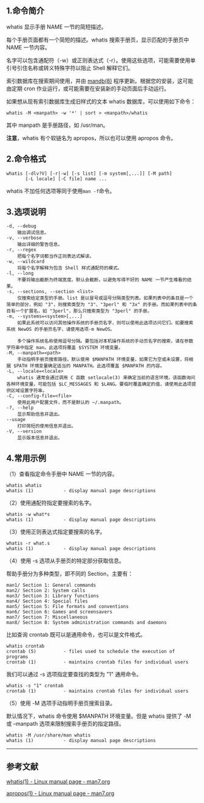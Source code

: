## 1.命令简介
whatis 显示手册 NAME 一节的简短描述。

每个手册页面都有一个简短的描述。whatis 搜索手册页，显示匹配的手册页中 NAME 一节内容。

名字可以包含通配符（-w）或正则表达式（-r）。使用这些选项，可能需要使用单引号引住名称或转义特殊字符以阻止 Shell 解释它们。 

索引数据库在搜索期间使用，并由 [mandb(8)](https://man7.org/linux/man-pages/man8/mandb.8.html) 程序更新。根据您的安装，这可能由定期 cron 作业运行，或可能需要在安装新的手动页面后手动运行。

如果想从现有索引数据库生成旧样式的文本 whatis 数据库，可以使用如下命令：
```shell
whatis -M <manpath> -w '*' | sort > <manpath>/whatis
```
其中 manpath 是手册路径，如 /usr/man。

**注意**，whatis 有个软链名为 apropos，所以也可以使用 apropos 命令。

## 2.命令格式
```shell
whatis [-dlv?V] [-r|-w] [-s list] [-m system[,...]] [-M path]
       [-L locale] [-C file] name ...
```
whatis 不加任何选项等同于使用`man -f`命令。

## 3.选项说明
```shell
-d, --debug
	输出调试信息。
-v, --verbose
	输出详细的警告信息。
-r, --regex
	把每个名字词都当作正则表达式解读。
-w, --wildcard
	将每个名字解释为包含 Shell 样式通配符的模式。
-l, --long
	不要将输出截断为终端宽度。默认会截断，以避免写得不好的 NAME 一节产生难看的结果。
-s, --sections, --section <list>
	仅搜索给定类型的手册。list 是以冒号或逗号分隔类型列表。如果列表中的条目是一个简单的部分，例如 "3"，则搜索类型为 "3"、"3perl" 和 "3x" 的手册。而如果列表中的条目有一个扩展名，如 "3perl"，那么只搜索类型为 "3perl" 的手册。
-m, --systems=<system>[,...]
	如果此系统可以访问其他操作系统的手册页名字，则可以使用此选项访问它们。如要搜索系统 NewOS 的手册页名字，请使用选项-m NewOS。

	多个操作系统名称使用逗号分隔。要包括对本机操作系统的手动页名字的搜索，请在参数字符串中指定 man。此选项将覆盖 $SYSTEM 环境变量。
-M, --manpath=<path>
	手动指明手册页搜索路径。默认使用 $MANPATH 环境变量，如果它为空或未设置，将根据 $PATH 环境变量确定适当的 MANPATH。此选项覆盖 $MANPATH 的内容。
-L, --locale=<locale>
	whatis 通常会通过调用 C 函数 setlocale(3) 来确定当前的语言环境，该函数询问各种环境变量，可能包括 $LC_MESSAGES 和 $LANG。要临时覆盖确定的值，请使用此选项提供区域设置字符串。
-C, --config-file=<file>
	使用此用户配置文件，而不是默认的 ~/.manpath。
-?, --help
	显示帮助信息并退出。
--usage
	打印简短的使用信息并退出。
-V, --version
	显示版本信息并退出。
```

## 4.常用示例
（1）查看指定命令手册中 NAME 一节的内容。
```shell
whatis whatis
whatis (1)           - display manual page descriptions
```
（2）使用通配符指定要搜索的名字。
```shell
whatis -w what*s
whatis (1)           - display manual page descriptions
```
（3）使用正则表达式指定要搜索的名字。
```shell
whatis -r what.s
whatis (1)           - display manual page descriptions
```
（4）使用 -s 选项从手册页的特定部分获取信息。

帮助手册分为多种类型，即不同的 Section，主要有：
```
man1/ Section 1: General commands
man2/ Section 2: System calls
man3/ Section 3: Library functions
man4/ Section 4: Special files
man5/ Section 5: File formats and conventions
man6/ Section 6: Games and screensavers
man7/ Section 7: Miscellaneous
man8/ Section 8: System administration commands and daemons
```
比如查询 crontab 既可以是通用命令，也可以是文件格式。
```shell
whatis crontab
crontab (5)          - files used to schedule the execution of programs
crontab (1)          - maintains crontab files for individual users
```
我们可以通过 -s 选项指定要查找的类型为 "1" 通用命令。
```shell
whatis -s "1" crontab
crontab (1)          - maintains crontab files for individual users
```

（5）使用 -M 选项手动指明手册页搜索目录。

默认情况下，whatis 命令使用 $MANPATH 环境变量。但是 whatis 提供了 -M 或 –manpath 选项来限制搜索手册页的指定路径。
```shell
whatis -M /usr/share/man whatis
whatis (1)           - display manual page descriptions
```

---

## 参考文献
[whatis(1) - Linux manual page - man7.org](https://man7.org/linux/man-pages/man1/whatis.1.html)

[apropos(1) - Linux manual page - man7.org](https://man7.org/linux/man-pages/man1/apropos.1.html)

<Vssue title="whatis" />
